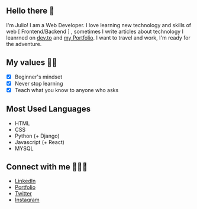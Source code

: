 ## Hello there 👋
I'm Julio! I am a Web Developer. I love learning new technology and skills of web [ Frontend/Backend ] ,  sometimes I write articles about technology I leanrned on [dev.to](https://dev.to/julio_santacruz) and [my Portfolio](juliosantacruz.dev). I want to travel and work, I'm ready for the adventure. 


## My values 🤠🤖

 - [x]  Beginner's mindset
 - [x] Never stop learning 
 - [x] Teach what you know to anyone who asks

## Most Used Languages

- HTML
- CSS
- Python (+ Django)
- Javascript (+ React)
- MYSQL

## Connect with me 📧📱🙃

- [LinkedIn](https://www.linkedin.com/in/julio-santacruz/)
- [Portfolio](https://www.juliosantacruz.dev/)
- [Twitter](https://twitter.com/JulioSantacruzh)
- [Instagram](https://www.linkedin.com/in/julio-santacruz/)



<!--
**aramxD/aramxd** is a ✨ _special_ ✨ repository because its `README.md` (this file) appears on your GitHub profile.

Here are some ideas to get you started:

- 🔭 I’m currently working on ...
- 🌱 I’m currently learning ...
- 👯 I’m looking to collaborate on ...
- 🤔 I’m looking for help with ...
- 💬 Ask me about ...
- 📫 How to reach me: ...
- 😄 Pronouns: ...
- ⚡ Fun fact: ...
-->
